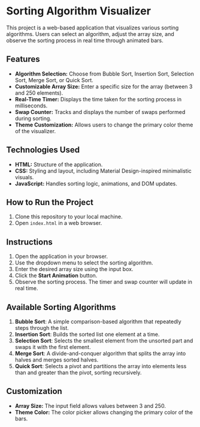 
# Sorting Algorithm Visualizer

This project is a web-based application that visualizes various sorting algorithms. Users can select an algorithm, adjust the array size, and observe the sorting process in real time through animated bars.

## Features
- **Algorithm Selection:** Choose from Bubble Sort, Insertion Sort, Selection Sort, Merge Sort, or Quick Sort.
- **Customizable Array Size:** Enter a specific size for the array (between 3 and 250 elements).
- **Real-Time Timer:** Displays the time taken for the sorting process in milliseconds.
- **Swap Counter:** Tracks and displays the number of swaps performed during sorting.
- **Theme Customization:** Allows users to change the primary color theme of the visualizer.

## Technologies Used
- **HTML:** Structure of the application.
- **CSS:** Styling and layout, including Material Design-inspired minimalistic visuals.
- **JavaScript:** Handles sorting logic, animations, and DOM updates.

## How to Run the Project
1. Clone this repository to your local machine.
2. Open `index.html` in a web browser.

## Instructions
1. Open the application in your browser.
2. Use the dropdown menu to select the sorting algorithm.
3. Enter the desired array size using the input box.
4. Click the **Start Animation** button.
5. Observe the sorting process. The timer and swap counter will update in real time.

## Available Sorting Algorithms
1. **Bubble Sort**: A simple comparison-based algorithm that repeatedly steps through the list.
2. **Insertion Sort**: Builds the sorted list one element at a time.
3. **Selection Sort**: Selects the smallest element from the unsorted part and swaps it with the first element.
4. **Merge Sort**: A divide-and-conquer algorithm that splits the array into halves and merges sorted halves.
5. **Quick Sort**: Selects a pivot and partitions the array into elements less than and greater than the pivot, sorting recursively.

## Customization
- **Array Size:** The input field allows values between 3 and 250.
- **Theme Color:** The color picker allows changing the primary color of the bars.

